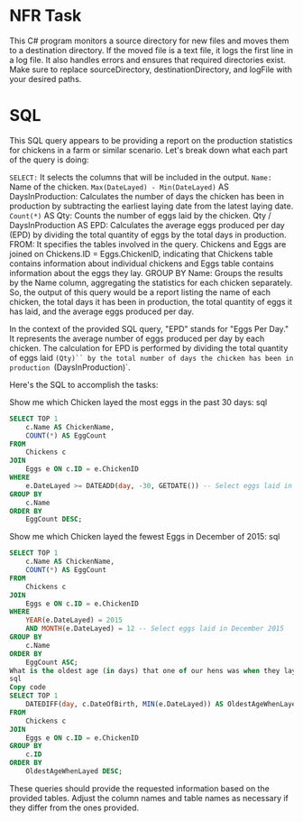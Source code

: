 # NFR Task

This C# program monitors a source directory for new files and moves them to a destination directory. If the moved file is a text file, it logs the first line in a log file. It also handles errors and ensures that required directories exist. Make sure to replace sourceDirectory, destinationDirectory, and logFile with your desired paths.


# SQL
This SQL query appears to be providing a report on the production statistics for chickens in a farm or similar scenario. Let's break down what each part of the query is doing:

`SELECT:` It selects the columns that will be included in the output.
`Name:` Name of the chicken.
`Max(DateLayed) - Min(DateLayed)` AS DaysInProduction: Calculates the number of days the chicken has been in production by subtracting the earliest laying date from the latest laying date.
`Count(*)` AS Qty: Counts the number of eggs laid by the chicken.
Qty / DaysInProduction AS EPD: Calculates the average eggs produced per day (EPD) by dividing the total quantity of eggs by the total days in production.
FROM: It specifies the tables involved in the query.
Chickens and Eggs are joined on Chickens.ID = Eggs.ChickenID, indicating that Chickens table contains information about individual chickens and Eggs table contains information about the eggs they lay.
GROUP BY Name: Groups the results by the Name column, aggregating the statistics for each chicken separately.
So, the output of this query would be a report listing the name of each chicken, the total days it has been in production, the total quantity of eggs it has laid, and the average eggs produced per day.

In the context of the provided SQL query, "EPD" stands for "Eggs Per Day." It represents the average number of eggs produced per day by each chicken. The calculation for EPD is performed by dividing the total quantity of eggs laid `(Qty)`` by the total number of days the chicken has been in production `(DaysInProduction)`.


Here's the SQL to accomplish the tasks:

Show me which Chicken layed the most eggs in the past 30 days:
sql
```SQL
SELECT TOP 1
    c.Name AS ChickenName,
    COUNT(*) AS EggCount
FROM
    Chickens c
JOIN
    Eggs e ON c.ID = e.ChickenID
WHERE
    e.DateLayed >= DATEADD(day, -30, GETDATE()) -- Select eggs laid in the past 30 days
GROUP BY
    c.Name
ORDER BY
    EggCount DESC;
```
Show me which Chicken layed the fewest Eggs in December of 2015:
sql
``` SQL
SELECT TOP 1
    c.Name AS ChickenName,
    COUNT(*) AS EggCount
FROM
    Chickens c
JOIN
    Eggs e ON c.ID = e.ChickenID
WHERE
    YEAR(e.DateLayed) = 2015
    AND MONTH(e.DateLayed) = 12 -- Select eggs laid in December 2015
GROUP BY
    c.Name
ORDER BY
    EggCount ASC;
What is the oldest age (in days) that one of our hens was when they layed an egg:
sql
Copy code
SELECT TOP 1
    DATEDIFF(day, c.DateOfBirth, MIN(e.DateLayed)) AS OldestAgeWhenLayed
FROM
    Chickens c
JOIN
    Eggs e ON c.ID = e.ChickenID
GROUP BY
    c.ID
ORDER BY
    OldestAgeWhenLayed DESC;
```
These queries should provide the requested information based on the provided tables. Adjust the column names and table names as necessary if they differ from the ones provided.
